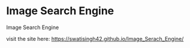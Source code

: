 # Image Search Engine
Image Search Engine

visit the site here: https://swatisingh42.github.io/Image_Serach_Engine/



